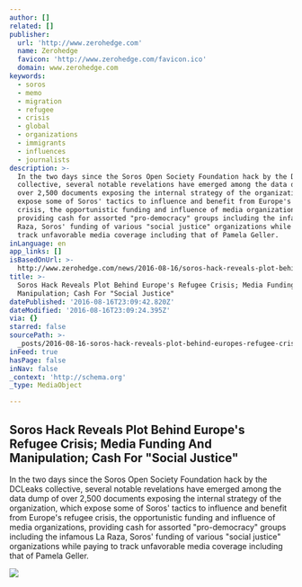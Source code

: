 ```yaml
---
author: []
related: []
publisher:
  url: 'http://www.zerohedge.com'
  name: Zerohedge
  favicon: 'http://www.zerohedge.com/favicon.ico'
  domain: www.zerohedge.com
keywords:
  - soros
  - memo
  - migration
  - refugee
  - crisis
  - global
  - organizations
  - immigrants
  - influences
  - journalists
description: >-
  In the two days since the Soros Open Society Foundation hack by the DCLeaks
  collective, several notable revelations have emerged among the data dump of
  over 2,500 documents exposing the internal strategy of the organization, which
  expose some of Soros' tactics to influence and benefit from Europe's refugee
  crisis, the opportunistic funding and influence of media organizations,
  providing cash for assorted "pro-democracy" groups including the infamous La
  Raza, Soros' funding of various "social justice" organizations while paying to
  track unfavorable media coverage including that of Pamela Geller.
inLanguage: en
app_links: []
isBasedOnUrl: >-
  http://www.zerohedge.com/news/2016-08-16/soros-hack-reveals-plot-behind-europes-refugee-crisis-media-funding-and-manipulation
title: >-
  Soros Hack Reveals Plot Behind Europe's Refugee Crisis; Media Funding And
  Manipulation; Cash For "Social Justice"
datePublished: '2016-08-16T23:09:42.820Z'
dateModified: '2016-08-16T23:09:24.395Z'
via: {}
starred: false
sourcePath: >-
  _posts/2016-08-16-soros-hack-reveals-plot-behind-europes-refugee-crisis-medi.md
inFeed: true
hasPage: false
inNav: false
_context: 'http://schema.org'
_type: MediaObject

---
```

<article style=""><h1>Soros Hack Reveals Plot Behind Europe's Refugee Crisis; Media Funding And Manipulation; Cash For "Social Justice"</h1><p>In the two days since the Soros Open Society Foundation hack by the DCLeaks collective, several notable revelations have emerged among the data dump of over 2,500 documents exposing the internal strategy of the organization, which expose some of Soros' tactics to influence and benefit from Europe's refugee crisis, the opportunistic funding and influence of media organizations, providing cash for assorted "pro-democracy" groups including the infamous La Raza, Soros' funding of various "social justice" organizations while paying to track unfavorable media coverage including that of Pamela Geller.</p><img src="http://www.zerohedge.com/sites/default/files/images/user5/imageroot/soros%20hillary.jpg" /></article>